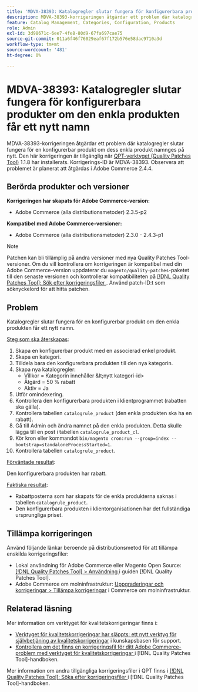```yaml
---
title: 'MDVA-38393: Katalogregler slutar fungera för konfigurerbara produkter om den enkla produkten får ett nytt namn'
description: MDVA-38393-korrigeringen åtgärdar ett problem där katalogregler slutar fungera för en konfigurerbar produkt om dess enkla produkt namnges på nytt. Den här korrigeringen är tillgänglig när [QPT-verktyget (Quality Patches Tool)](https://experienceleague.adobe.com/sv/docs/commerce-operations/tools/quality-patches-tool/quality-patches-tool-to-self-serve-quality-patches) 1.1.8 är installerat. Korrigerings-ID är MDVA-38393. Observera att problemet är planerat att åtgärdas i Adobe Commerce 2.4.4.
feature: Catalog Management, Categories, Configuration, Products
role: Admin
exl-id: 3d98671c-6ee7-4fe8-80d9-67fa697cae75
source-git-commit: 011a6f46f76029eaf67f172b576e58dac9710a3d
workflow-type: tm+mt
source-wordcount: '481'
ht-degree: 0%

---
```


# MDVA-38393: Katalogregler slutar fungera för konfigurerbara produkter om den enkla produkten får ett nytt namn

MDVA-38393-korrigeringen åtgärdar ett problem där katalogregler slutar fungera för en konfigurerbar produkt om dess enkla produkt namnges på nytt. Den här korrigeringen är tillgänglig när [QPT-verktyget (Quality Patches Tool)](https://experienceleague.adobe.com/sv/docs/commerce-operations/tools/quality-patches-tool/quality-patches-tool-to-self-serve-quality-patches) 1.1.8 har installerats. Korrigerings-ID är MDVA-38393. Observera att problemet är planerat att åtgärdas i Adobe Commerce 2.4.4.

## Berörda produkter och versioner

**Korrigeringen har skapats för Adobe Commerce-version:**

* Adobe Commerce (alla distributionsmetoder) 2.3.5-p2

**Kompatibel med Adobe Commerce-versioner:**

* Adobe Commerce (alla distributionsmetoder) 2.3.0 - 2.4.3-p1

>[!NOTE]
>
>Patchen kan bli tillämplig på andra versioner med nya Quality Patches Tool-versioner. Om du vill kontrollera om korrigeringen är kompatibel med din Adobe Commerce-version uppdaterar du `magento/quality-patches`-paketet till den senaste versionen och kontrollerar kompatibiliteten på [[!DNL Quality Patches Tool]: Sök efter korrigeringsfiler ](https://experienceleague.adobe.com/sv/docs/commerce-operations/tools/quality-patches-tool/quality-patches-tool-to-self-serve-quality-patches). Använd patch-ID:t som söknyckelord för att hitta patchen.

## Problem

Katalogregler slutar fungera för en konfigurerbar produkt om den enkla produkten får ett nytt namn.

<u>Steg som ska återskapas</u>:

1. Skapa en konfigurerbar produkt med en associerad enkel produkt.
1. Skapa en kategori.
1. Tilldela bara den konfigurerbara produkten till den nya kategorin.
1. Skapa nya katalogregler:
   * Villkor = Kategorin innehåller \&lt;nytt kategori-id>
   * Åtgärd = 50 % rabatt
   * Aktiv = Ja
1. Utför omindexering.
1. Kontrollera den konfigurerbara produkten i klientprogrammet (rabatten ska gälla).
1. Kontrollera tabellen `catalogrule_product` (den enkla produkten ska ha en rabatt).
1. Gå till Admin och ändra namnet på den enkla produkten. Detta skulle lägga till en post i tabellen `catalogrule_product_cl`.
1. Kör kron eller kommandot `bin/magento cron:run --group=index --bootstrap=standaloneProcessStarted=1`.
1. Kontrollera tabellen `catalogrule_product`.

<u>Förväntade resultat</u>:

Den konfigurerbara produkten har rabatt.

<u>Faktiska resultat</u>:

* Rabattposterna som har skapats för de enkla produkterna saknas i tabellen `catalogrule_product`.
* Den konfigurerbara produkten i klientorganisationen har det fullständiga ursprungliga priset.

## Tillämpa korrigeringen

Använd följande länkar beroende på distributionsmetod för att tillämpa enskilda korrigeringsfiler:

* Lokal användning för Adobe Commerce eller Magento Open Source: [[!DNL Quality Patches Tool] > Användning ](/help/tools/quality-patches-tool/usage.md) i guiden [!DNL Quality Patches Tool].
* Adobe Commerce om molninfrastruktur: [Uppgraderingar och korrigeringar > Tillämpa korrigeringar](https://experienceleague.adobe.com/docs/commerce-cloud-service/user-guide/develop/upgrade/apply-patches.html?lang=sv-SE) i Commerce om molninfrastruktur.

## Relaterad läsning

Mer information om verktyget för kvalitetskorrigeringar finns i:

* [Verktyget för kvalitetskorrigeringar har släppts: ett nytt verktyg för självbetjäning av kvalitetskorrigeringar](https://experienceleague.adobe.com/sv/docs/commerce-operations/tools/quality-patches-tool/quality-patches-tool-to-self-serve-quality-patches) i kunskapsbasen för support.
* [Kontrollera om det finns en korrigeringsfil för ditt Adobe Commerce-problem med verktyget för kvalitetskorrigeringar ](/help/tools/quality-patches-tool/patches-available-in-qpt/check-patch-for-magento-issue-with-magento-quality-patches.md) i [!DNL Quality Patches Tool]-handboken.

Mer information om andra tillgängliga korrigeringsfiler i QPT finns i [[!DNL Quality Patches Tool]: Söka efter korrigeringsfiler ](https://experienceleague.adobe.com/tools/commerce-quality-patches/index.html?lang=sv-SE) i [!DNL Quality Patches Tool]-handboken.
